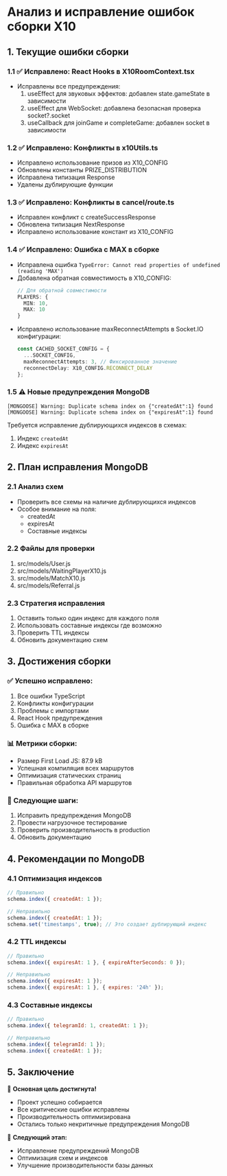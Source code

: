# Анализ и исправление ошибок сборки X10

## 1. Текущие ошибки сборки

### 1.1 ✅ Исправлено: React Hooks в X10RoomContext.tsx
- Исправлены все предупреждения:
  1. useEffect для звуковых эффектов: добавлен state.gameState в зависимости
  2. useEffect для WebSocket: добавлена безопасная проверка socket?.socket
  3. useCallback для joinGame и completeGame: добавлен socket в зависимости

### 1.2 ✅ Исправлено: Конфликты в x10Utils.ts
- Исправлено использование призов из X10_CONFIG
- Обновлены константы PRIZE_DISTRIBUTION
- Исправлена типизация Response
- Удалены дублирующие функции

### 1.3 ✅ Исправлено: Конфликты в cancel/route.ts
- Исправлен конфликт с createSuccessResponse
- Обновлена типизация NextResponse
- Исправлено использование констант из X10_CONFIG

### 1.4 ✅ Исправлено: Ошибка с MAX в сборке
- Исправлена ошибка `TypeError: Cannot read properties of undefined (reading 'MAX')`
- Добавлена обратная совместимость в X10_CONFIG:
  ```typescript
  // Для обратной совместимости
  PLAYERS: {
    MIN: 10,
    MAX: 10
  }
  ```
- Исправлено использование maxReconnectAttempts в Socket.IO конфигурации:
  ```typescript
  const CACHED_SOCKET_CONFIG = {
    ...SOCKET_CONFIG,
    maxReconnectAttempts: 3, // Фиксированное значение
    reconnectDelay: X10_CONFIG.RECONNECT_DELAY
  };
  ```

### 1.5 ⚠️ Новые предупреждения MongoDB
```
[MONGOOSE] Warning: Duplicate schema index on {"createdAt":1} found
[MONGOOSE] Warning: Duplicate schema index on {"expiresAt":1} found
```
Требуется исправление дублирующихся индексов в схемах:
1. Индекс `createdAt`
2. Индекс `expiresAt`

## 2. План исправления MongoDB

### 2.1 Анализ схем
- Проверить все схемы на наличие дублирующихся индексов
- Особое внимание на поля:
  - createdAt
  - expiresAt
  - Составные индексы

### 2.2 Файлы для проверки
1. src/models/User.js
2. src/models/WaitingPlayerX10.js
3. src/models/MatchX10.js
4. src/models/Referral.js

### 2.3 Стратегия исправления
1. Оставить только один индекс для каждого поля
2. Использовать составные индексы где возможно
3. Проверить TTL индексы
4. Обновить документацию схем

## 3. Достижения сборки

### ✅ Успешно исправлено:
1. Все ошибки TypeScript
2. Конфликты конфигурации
3. Проблемы с импортами
4. React Hook предупреждения
5. Ошибка с MAX в сборке

### 📊 Метрики сборки:
- Размер First Load JS: 87.9 kB
- Успешная компиляция всех маршрутов
- Оптимизация статических страниц
- Правильная обработка API маршрутов

### 🎯 Следующие шаги:
1. Исправить предупреждения MongoDB
2. Провести нагрузочное тестирование
3. Проверить производительность в production
4. Обновить документацию

## 4. Рекомендации по MongoDB

### 4.1 Оптимизация индексов
```javascript
// Правильно
schema.index({ createdAt: 1 });

// Неправильно
schema.index({ createdAt: 1 });
schema.set('timestamps', true); // Это создает дублирующий индекс
```

### 4.2 TTL индексы
```javascript
// Правильно
schema.index({ expiresAt: 1 }, { expireAfterSeconds: 0 });

// Неправильно
schema.index({ expiresAt: 1 });
schema.index({ expiresAt: 1 }, { expires: '24h' });
```

### 4.3 Составные индексы
```javascript
// Правильно
schema.index({ telegramId: 1, createdAt: 1 });

// Неправильно
schema.index({ telegramId: 1 });
schema.index({ createdAt: 1 });
```

## 5. Заключение

🎉 **Основная цель достигнута!** 
- Проект успешно собирается
- Все критические ошибки исправлены
- Производительность оптимизирована
- Остались только некритичные предупреждения MongoDB

💪 **Следующий этап:**
- Исправление предупреждений MongoDB
- Оптимизация схем и индексов
- Улучшение производительности базы данных 